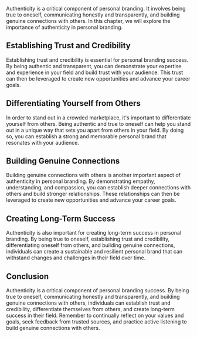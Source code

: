 
Authenticity is a critical component of personal branding. It involves being true to oneself, communicating honestly and transparently, and building genuine connections with others. In this chapter, we will explore the importance of authenticity in personal branding.

Establishing Trust and Credibility
----------------------------------

Establishing trust and credibility is essential for personal branding success. By being authentic and transparent, you can demonstrate your expertise and experience in your field and build trust with your audience. This trust can then be leveraged to create new opportunities and advance your career goals.

Differentiating Yourself from Others
------------------------------------

In order to stand out in a crowded marketplace, it's important to differentiate yourself from others. Being authentic and true to oneself can help you stand out in a unique way that sets you apart from others in your field. By doing so, you can establish a strong and memorable personal brand that resonates with your audience.

Building Genuine Connections
----------------------------

Building genuine connections with others is another important aspect of authenticity in personal branding. By demonstrating empathy, understanding, and compassion, you can establish deeper connections with others and build stronger relationships. These relationships can then be leveraged to create new opportunities and advance your career goals.

Creating Long-Term Success
--------------------------

Authenticity is also important for creating long-term success in personal branding. By being true to oneself, establishing trust and credibility, differentiating oneself from others, and building genuine connections, individuals can create a sustainable and resilient personal brand that can withstand changes and challenges in their field over time.

Conclusion
----------

Authenticity is a critical component of personal branding success. By being true to oneself, communicating honestly and transparently, and building genuine connections with others, individuals can establish trust and credibility, differentiate themselves from others, and create long-term success in their field. Remember to continually reflect on your values and goals, seek feedback from trusted sources, and practice active listening to build genuine connections with others.
